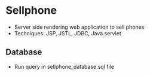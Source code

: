# Sellphone

- Server side rendering web application to sell phones
- Techniques: JSP, JSTL, JDBC, Java servlet

## Database 

- Run query in sellphone_database.sql file
